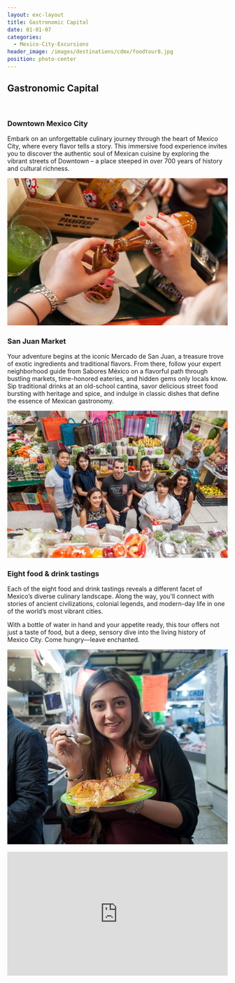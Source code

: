 ```yaml
---
layout: exc-layout
title: Gastronomic Capital
date: 01-01-07
categories:
  - Mexico-City-Excursions
header_image: /images/destinations/cdmx/foodtour8.jpg
position: photo-center
---
```

## Gastronomic Capital

&nbsp;

### Downtown Mexico City

Embark on an unforgettable culinary journey through the heart of Mexico City, where every flavor tells a story. This immersive food experience invites you to discover the authentic soul of Mexican cuisine by exploring the vibrant streets of Downtown – a place steeped in over 700 years of history and cultural richness.

![Food Tour](/images/destinations/cdmx/foodtour7.jpg)

### San Juan Market

Your adventure begins at the iconic Mercado de San Juan, a treasure trove of exotic ingredients and traditional flavors. From there, follow your expert neighborhood guide from Sabores México on a flavorful path through bustling markets, time-honored eateries, and hidden gems only locals know. Sip traditional drinks at an old-school cantina, savor delicious street food bursting with heritage and spice, and indulge in classic dishes that define the essence of Mexican gastronomy.

![Food Tour](/images/destinations/cdmx/foodtour5.jpg)

### Eight food & drink tastings

Each of the eight food and drink tastings reveals a different facet of Mexico’s diverse culinary landscape. Along the way, you'll connect with stories of ancient civilizations, colonial legends, and modern-day life in one of the world’s most vibrant cities.

With a bottle of water in hand and your appetite ready, this tour offers not just a taste of food, but a deep, sensory dive into the living history of Mexico City. Come hungry—leave enchanted.

![Food Tour](/images/destinations/cdmx/foodtour3.jpg)

<style>.embed-container { position: relative; padding-bottom: 56.25%; height: 0; overflow: hidden; max-width: 100%; } .embed-container iframe, .embed-container object, .embed-container embed { position: absolute; top: 0; left: 0; width: 100%; height: 100%; }</style><div class='embed-container'><iframe src='https://www.youtube.com/embed/GVsWZMHJFL0' frameborder='0' allowfullscreen></iframe></div>